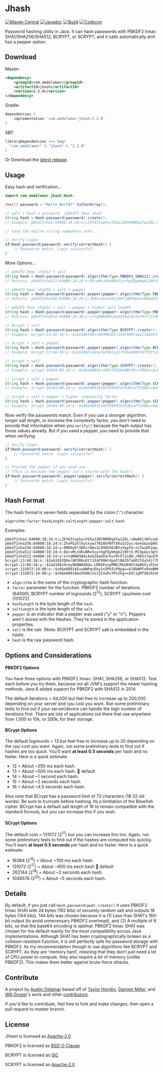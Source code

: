 # Jhash

[![Maven Central](https://img.shields.io/maven-central/v/com.amdelamar/jhash.svg)](https://search.maven.org/search?q=a:jhash)
[![Javadoc](https://www.javadoc.io/badge/com.amdelamar/jhash.svg)](https://www.javadoc.io/doc/com.amdelamar/jhash)
[![Build](https://github.com/amdelamar/jhash/actions/workflows/master-push.yml/badge.svg)](https://github.com/amdelamar/jhash/actions/workflows/master-push.yml)
[![Codecov](https://img.shields.io/codecov/c/github/amdelamar/jhash.svg)](https://codecov.io/gh/amdelamar/jhash)

Password hashing utility in Java. It can hash passwords with PBKDF2 hmac SHA1/SHA256/SHA512, BCRYPT, or SCRYPT, and it salts automatically and has a pepper option.


## Download

Maven:

```xml
<dependency>
    <groupId>com.amdelamar</groupId>
    <artifactId>jhash</artifactId>
    <version>2.2.0</version>
</dependency>
```

Gradle:

```gradle
dependencies {
    implementation 'com.amdelamar:jhash:2.2.0'
}
```

SBT:

```scala
libraryDependencies ++= Seq(
  "com.amdelamar" % "jhash" % "2.2.0"
)
```

Or Download the [latest release](https://github.com/amdelamar/jhash/releases).


## Usage

Easy hash and verification...

```java
import com.amdelamar.jhash.Hash;

char[] password = "Hello World!".toCharArray();

// salt + hash a password. (pbkdf2 hmac sha1)
String hash = Hash.password(password).create();
// Example: pbkdf2sha1:64000:18:24:n:LZXY631xphycV5kaJ2WY0RRDqSfwiZ6L:uOw06jt6FvimXSxEJipYYHsQ

// Save the enitre string somewhere safe...

// Verify Login
if(Hash.password(password).verify(correctHash)) {
    // Passwords match. Login successful!
}
```

More Options...

```java
// pbkdf2 hmac sha512 + salt
String hash = Hash.password(password).algorithm(Type.PBKDF2_SHA512).create();
// Returns: pbkdf2sha512:64000:18:24:n:EbroMczUKuBRx5sy+hgFQyHmqk2iNtt5:Ml8pGxc3pYoh1z5fkk5rfjM9

// pbkdf2 hmac sha256 + salt + pepper
String hash = Hash.password(password).pepper(pepper).algorithm(Type.PBKDF2_SHA256).create();
// Returns: pbkdf2sha256:64000:18:24:y:J84o+zGuJebtj99FiAMk9pminEBmoEIm:4hoNRxgrn79lxujYIrNUXQd1

// pbkdf2 hmac sha512 + salt + pepper + higher salt length
String hash = Hash.password(password).pepper(pepper).algorithm(Type.PBKDF2_SHA512).saltLength(36).create();
// Returns: pbkdf2sha512:64000:18:36:y:v+tqRNA5B4cAxbZ4aUId/hvrR+FlS1d8:/R851fqvd7HItsSr0vJEupBf

// bcrypt + salt
String hash = Hash.password(password).algorithm(Type.BCRYPT).create();
// Example: bcrypt:13:66:16:n::$2a$10$YQ9urAM3RKuDtl1XaF99HrdpoIlB6ZhfaGR1T4yS4jlfMSPyeXehE.0Dway

// bcrypt + salt + pepper
String hash = Hash.password(password).pepper(pepper).algorithm(Type.BCRYPT).create();
// Example: bcrypt:13:66:16:y::$2a$10$UlxpnyYwYmmlLgl7YVGonN9H74ffEttiD1O2uMy8q5Y7YgJc8.YsRa3yOM6

// scrypt + salt
String hash = Hash.password(password).algorithm(Type.SCRYPT).create();
// Example: scrypt:16384:80:24:n::$s0$e0801$+nNFxTV9IHyN0cPKn/ORDA==$uPrBpPBQm7GgX+Vcc/8zuFNJZ+8XqDMylpLrOjv6X8w=

// scrypt + salt + pepper
String hash = Hash.password(password).pepper(pepper).algorithm(Type.SCRYPT).create();
// Example: scrypt:16384:80:24:y::$s0$e0801$iHSTF05OtGCb3BiaFTZ3BA==$QANWx2qBzMzONIQEXUJTWnNX+3wynikSkGJdO9QvOx8=

// scrypt + salt + pepper + higher complexity factor
String hash = Hash.password(password).pepper(pepper).algorithm(Type.SCRYPT).factor(1048576).create();
// Example: scrypt:16384:80:24:y::$s0$e0801$iHSTF05OtGCb3BiaFTZ3BA==$QANWx2qBzMzONIQEXUJTWnNX+3wynikSkGJdO9QvOx8=
```

Now verify the passwords match. Even if you use a stronger algorithm, longer salt length, or increase the complexity factor, you don't need to provide that information when you `verify()` because the hash output has those values already. But if you used a pepper, you need to provide that when verifying.

```java
// Verify Login
if(Hash.password(password).verify(correctHash)) {
    // Passwords match. Login successful!
}

// Provide the pepper if you used one.
// (This is because the pepper isn't stored with the hash!)
if(Hash.password(password).pepper(pepper).verify(correctHash)) {
    // Passwords match. Login successful!
}
```

## Hash Format

The hash format is seven fields separated by the colon (':') character.

`algorithm:factor:hashLength:saltLength:pepper:salt:hash`

Examples:

```
pbkdf2sha1:64000:18:24:n:LZXY631xphycV5kaJ2WY0RRDqSfwiZ6L:uOw06jt6FvimXSxEJipYYHsQ
pbkdf2sha256:64000:18:24:n:ZhxPG2klUysxywJ7NIAhFNTtEKa1U2yu:6oeoGuoQAOIKsztgIgPHTC4/
pbkdf2sha256:64000:18:24:y:8MD0yEl5DKz+8Av2L8985h63BhvVppYU:osTwsDh2qo/wgE6g0BrjdeFt
pbkdf2sha512:64000:18:24:n:EbroMczUKuBRx5sy+hgFQyHmqk2iNtt5:Ml8pGxc3pYoh1z5fkk5rfjM9
pbkdf2sha512:64000:18:24:y:v+tqRNA5B4cAxbZ4aUId/hvrR+FlS1d8:/R851fqvd7HItsSr0vJEupBf
bcrypt:13:66:16:n::$2a$10$YQ9urAM3RKuDtl1XaF99HrdpoIlB6ZhfaGR1T4yS4jlfMSPyeXehE.0Dway
bcrypt:13:66:16:y::$2a$10$sdreyOHQW0XAGw.LMXbPyayMMGlMuU69htdw8KXjzk5xOrVTFj2aYLxre7y
scrypt:131072:24:80:n::$s0$e0801$Evw8WPqcEUy1n3PhZcP9pg==$lRbNPFoOdoBMFT0XUcZUPvIxCY8w+9DkUklXIqCOHks=
scrypt:131072:24:80:y::$s0$e0801$mzUhOD/ns1JCnwhsYPvIkg==$OlipMfOQJkCm62kY1m79AgIsfPzmIDdgz/fl/68EQ+Y=
```

- `algorithm` is the name of the cryptographic hash function.
- `factor` parameter for the function. PBKDF2 number of iterations (64000), BCRYPT number of logrounds (2<sup>12</sup>), SCRYPT cpu/mem cost (131072).
- `hashLength` is the byte length of the `hash`.
- `saltLength` is the byte length of the `salt`.
- `pepper` is an indicator that a pepper was used ("y" or "n"). Peppers aren't stored with the Hashes. They're stored in the application properties.
- `salt` is the salt. (Note: BCRYPT and SCRYPT salt is embedded in the hash).
- `hash` is the raw password hash.


## Options and Considerations

#### PBKDF2 Options

You have three options with PBKDF2 hmac: SHA1, SHA256, or SHA512. Test each before you try them, because not all JVM's support the newer hashing methods. Java 8 added support for PBKDF2 with SHA512 in 2014.

The default iterations = 64,000 but feel free to increase up to 200,000 depending on your server and cpu cost you want. Run some preliminary tests to find out if your server/device can handle the high number of iterations first. There are lots of applications out there that use anywhere from 1,000 to 10k, or 200k, for their storage.


#### BCrypt Options

The default logrounds = 13 but feel free to increase up to 20 depending on the cpu cost you want. Again, run some preliminary tests to find out if hashes are too quick. You'll want **at least 0.5 seconds** per hash and no faster. Here is a quick estimate:

* 12 = About ~250 ms each hash.
* 13 = About ~500 ms each hash. :key: default
* 14 = About ~1 second each hash.
* 15 = About ~2 seconds each hash.
* 16 = About ~4.5 seconds each hash.

Also note that BCrypt has a password limit of 72 characters (18 32-bit words). Be sure to truncate before hashing. Its a limitiation of the Blowfish cipher. BCrypt has a default salt length of 16 to remain compatible with the standard formula, but you can increase this if you wish.


#### SCrypt Options

The default cost = 131072 (2<sup>17</sup>) but you can increase this too. Again, run some preliminary tests to find out if the hashes are computed too quickly. You'll want **at least 0.5 seconds** per hash and no faster. Here is a quick estimate:

* 16384  (2<sup>15</sup>) = About ~100 ms each hash.
* 131072 (2<sup>17</sup>) = About ~800 ms each hash :key: default
* 262144  (2<sup>18</sup>) = About ~2 seconds each hash.
* 1048576 (2<sup>20</sup>) = About ~5 seconds each hash.



## Details

By default, if you just call `Hash.password(pwd).create()` it uses PBKDF2 hmac SHA1 with 24 bytes (192 bits) of securely random salt and outputs 18 bytes (144 bits). 144 bits was chosen because it is (1) Less than SHA1's 160-bit output (to avoid unnecessary PBKDF2 overhead), and (2) A multiple of 6 bits, so that the base64 encoding is optimal. PBKDF2 hmac SHA1 was chosen for the default mainly for the most compatibility across Java implementations. Although SHA1 has been cryptographically broken as a collision-resistant function, it is still perfectly safe for password storage with PBKDF2. Its my recommendation though to use algorithms like BCRYPT and SCRYPT. As they are 'memory hard', meaning that they don't just need a lot of CPU power to compute, they also require a lot of memory (unlike PBKDF2). This makes them better against brute-force attacks.


## Contribute

A project by [Austin Delamar](https://github.com/amdelamar) based off of [Taylor Hornby](https://github.com/defuse/password-hashing), [Damien Miller](https://github.com/jeremyh/jBCrypt), and [Will Grozer](https://github.com/wg/scrypt)'s work and other [contributors](https://github.com/amdelamar/jhash/graphs/contributors).

If you'd like to contribute, feel free to fork and make changes, then open a pull request to master branch.


## License

JHash is licensed as [Apache-2.0](https://github.com/amdelamar/jhash/blob/master/LICENSE)

PBKDF2 is licensed as [BSD-2-Clause](https://github.com/amdelamar/jhash/blob/master/LICENSE)

BCRYPT is licensed as [ISC](https://github.com/amdelamar/jhash/blob/master/LICENSE)

SCRYPT is licensed as [Apache-2.0](https://github.com/amdelamar/jhash/blob/master/LICENSE)
